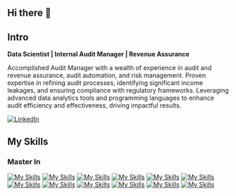 ## Hi there 👋

## Intro

**Data Scientist | Internal Audit Manager | Revenue Assurance**

Accomplished Audit Manager with a wealth of experience in audit and revenue assurance, audit automation, and risk management. Proven expertise in refining audit processes, identifying significant income leakages, and ensuring compliance with regulatory frameworks. Leveraging advanced data analytics tools and programming languages to enhance audit efficiency and effectiveness, driving impactful results.

[![LinkedIn](https://img.shields.io/badge/LinkedIn-%230077B5.svg?logo=linkedin&logoColor=white)](https://www.linkedin.com/in/gilbert-kipkirui-cheruiyot-82387425/) 


## My Skills

### Master In

[![My Skills](https://skillicons.dev/icons?i=ai)](Artifical-Intellignce)
[![My Skills](https://skillicons.dev/icons?i=python)](python)
[![My Skills](https://skillicons.dev/icons?i=scala)](scala)
[![My Skills](https://skillicons.dev/icons?i=github)](github)
[![My Skills](https://skillicons.dev/icons?i=git)](git)
[![My Skills](https://skillicons.dev/icons?i=tensorflow)](Tensorflow)
[![My Skills](https://skillicons.dev/icons?i=pytorch)](Pytorch)
[![My Skills](https://skillicons.dev/icons?i=mysql)](MySql)
[![My Skills](https://skillicons.dev/icons?i=sklearn)](sklearn)
[![My Skills](https://skillicons.dev/icons?i=sqlite)](sqlite)
[![My Skills](https://skillicons.dev/icons?i=vscode)](vscode)
[![My Skills](https://skillicons.dev/icons?i=anaconda)](anaconda)
